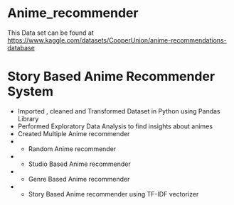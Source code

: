 # Anime_recommender
This Data set can be found at https://www.kaggle.com/datasets/CooperUnion/anime-recommendations-database
# Story Based Anime Recommender System
* Imported , cleaned and Transformed Dataset in Python using Pandas Library
* Performed Exploratory Data Analysis to find insights about animes 
* Created Multiple Anime recommender 
 * * Random Anime recommender
 * * Studio Based Anime recommender
 * * Genre Based Anime recommender
 * * Story Based Anime recommender using TF-IDF vectorizer
